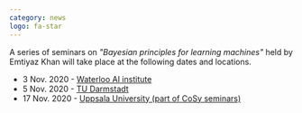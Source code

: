 ```yaml
---
category: news
logo: fa-star
---
```


A series of seminars on *"Bayesian principles for learning machines"* held by Emtiyaz Khan will take place at the following dates and locations.
 - 3 Nov. 2020  -  [Waterloo AI institute](https://uwaterloo.ca/artificial-intelligence-institute/events/waterlooai-seminar-dr-emtiyaz-khan-bayesian-principles)
 - 5 Nov. 2020  -  [TU Darmstadt](https://www.ias.informatik.tu-darmstadt.de/Teaching/UpcomingTalks)
 - 17 Nov. 2020  -  [Uppsala University (part of CoSy seminars)](https://www.math.uu.se/research/cim/seminars-and-activities/complex-systems-working-lunch/cosy-seminars-autumn-2020/)
